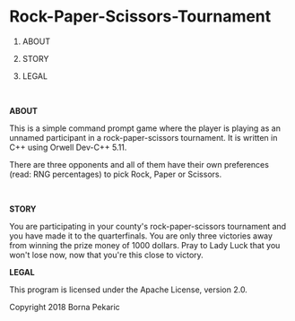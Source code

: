 # Rock-Paper-Scissors-Tournament

1. ABOUT

2. STORY

3. LEGAL

<br/>

**ABOUT**

This is a simple command prompt game where the player is playing as an unnamed participant in a rock-paper-scissors tournament. It is written in C++ using Orwell Dev-C++ 5.11.

There are three opponents and all of them have their own preferences (read: RNG percentages) to pick Rock, Paper or Scissors.

<br/>

**STORY**

You are participating in your county's rock-paper-scissors tournament and you have made it to the quarterfinals. You are only three victories away from winning the prize money of 1000 dollars. Pray to Lady Luck that you won't lose now, now that you're this close to victory.

**LEGAL**

This program is licensed under the Apache License, version 2.0.

Copyright 2018 Borna Pekaric
